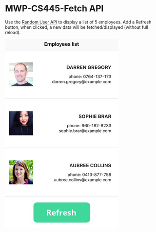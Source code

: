 # MWP-CS445-Fetch API
Use the [Random User API](https://randomuser.me/) to display a list of 5 employees. Add a Refresh button, when clicked, a new data will be fetched/displayed (without full reload).
<p><img src="./employees.jpg" /></p>